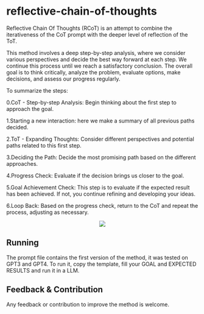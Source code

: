 # reflective-chain-of-thoughts
Reflective Chain Of Thoughts (RCoT) is an attempt to combine the iterativeness of the CoT prompt with the deeper level of reflection of the ToT.

This method involves a deep step-by-step analysis, where we consider various perspectives and decide the best way forward at each step. We continue this process until we reach a satisfactory conclusion. The overall goal is to think critically, analyze the problem, evaluate options, make decisions, and assess our progress regularly.

To summarize the steps:

0.CoT - Step-by-step Analysis: Begin thinking about the first step to approach the goal.

1.Starting  a new interaction: here we make a summary of all previous paths decided.

2.ToT - Expanding Thoughts: Consider different perspectives and potential paths related to this first step.

3.Deciding the Path: Decide the most promising path based on the different approaches.

4.Progress Check: Evaluate if the decision brings us closer to the goal.

5.Goal Achievement Check:  This step is to evaluate if the expected result has been achieved. If not, you continue refining and developing your ideas.

6.Loop Back: Based on the progress check, return to the CoT and repeat the process, adjusting as necessary.

<p align="center">
  <img  src="https://picsum.photos/460/300](https://github.com/daniellefranca96/reflective-chain-of-thoughts/assets/134293046/6e4513dc-65db-49d7-b251-8a42edf5854a">
</p>


## Running
The prompt file contains the first version of the method, it was tested on GPT3 and GPT4. To run it, copy the template, fill your GOAL and EXPECTED RESULTS and run it in a LLM.

## Feedback & Contribution
Any feedback or contribution to improve the method is welcome.

